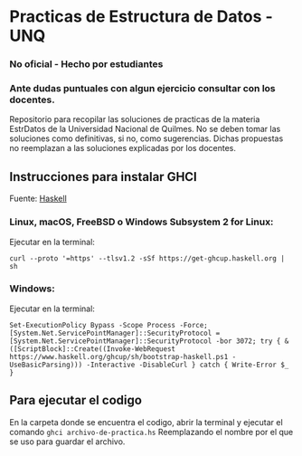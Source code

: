 # Practicas de Estructura de Datos - UNQ
<h3> No oficial - Hecho por estudiantes </h3>

<h3> Ante dudas puntuales con algun ejercicio consultar con los docentes. </h3>

Repositorio para recopilar las soluciones de practicas de la materia EstrDatos de la Universidad Nacional de Quilmes.
No se deben tomar las soluciones como definitivas, si no, como sugerencias. Dichas propuestas no reemplazan a las soluciones 
explicadas por los docentes. 

## Instrucciones para instalar GHCI

Fuente: [Haskell](https://www.haskell.org/ghcup/install/#how-to-install)

### Linux, macOS, FreeBSD o Windows Subsystem 2 for Linux:

Ejecutar en la terminal:

``` curl --proto '=https' --tlsv1.2 -sSf https://get-ghcup.haskell.org | sh ```

### Windows:

Ejecutar en la terminal:

```
Set-ExecutionPolicy Bypass -Scope Process -Force;[System.Net.ServicePointManager]::SecurityProtocol = [System.Net.ServicePointManager]::SecurityProtocol -bor 3072; try { & ([ScriptBlock]::Create((Invoke-WebRequest https://www.haskell.org/ghcup/sh/bootstrap-haskell.ps1 -UseBasicParsing))) -Interactive -DisableCurl } catch { Write-Error $_ }
```
## Para ejecutar el codigo

En la carpeta donde se encuentra el codigo, abrir la terminal y ejecutar el comando `ghci archivo-de-practica.hs` Reemplazando el nombre por el que se uso para guardar el archivo.
